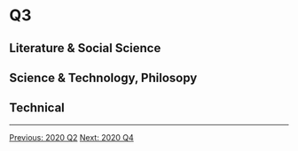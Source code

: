 # Q3

## Literature & Social Science



## Science & Technology, Philosopy


## Technical

---------------------------------

[Previous: 2020 Q2](Q2.md)      [Next: 2020 Q4](Q4.md)
